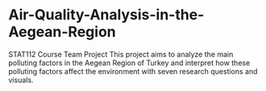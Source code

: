 # Air-Quality-Analysis-in-the-Aegean-Region
 STAT112 Course Team Project
This project aims to analyze the main polluting factors in the Aegean Region of Turkey and interpret how these polluting factors affect the environment with seven research questions and visuals.
